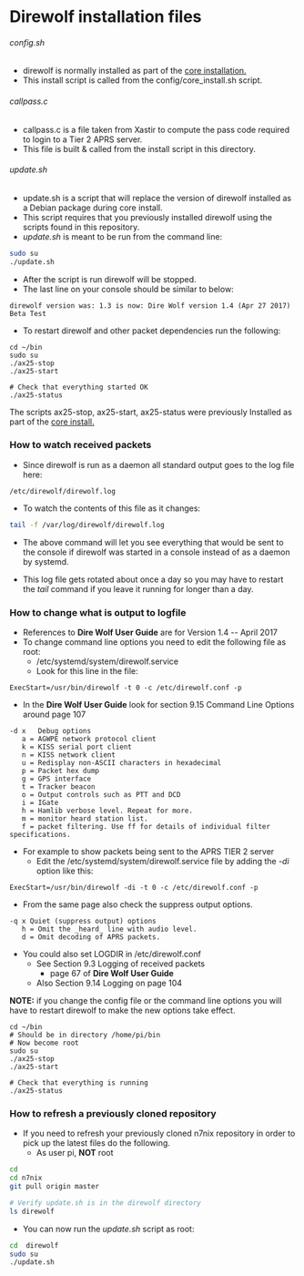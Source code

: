 # Direwolf installation files

###### config.sh
* direwolf is normally installed as part of the [core installation.](https://github.com/nwdigitalradio/n7nix/blob/master/docs/CORE_INSTALL.md)
* This install script is called from the config/core_install.sh script.

###### callpass.c
* callpass.c is a file taken from Xastir to compute the pass code required to login to a Tier 2 APRS server.
* This file is built & called from the install script in this directory.

###### update.sh
* update.sh is a script that will replace the version of direwolf installed as a Debian package during core install.
* This script requires that you previously installed direwolf using the scripts found in this repository.
* _update.sh_ is meant to be run from the command line:
``` bash
sudo su
./update.sh
```

* After the script is run direwolf will be stopped.
* The last line on your console should be similar to below:
```
direwolf version was: 1.3 is now: Dire Wolf version 1.4 (Apr 27 2017) Beta Test
```

* To restart direwolf and other packet dependencies run the following:

```
cd ~/bin
sudo su
./ax25-stop
./ax25-start

# Check that everything started OK
./ax25-status
```

The scripts ax25-stop, ax25-start, ax25-status were previously
Installed as part of the [core
install.](https://github.com/nwdigitalradio/n7nix/blob/master/docs/CORE_INSTALL.md)

### How to watch received packets

* Since direwolf is run as a daemon all standard output goes to the log file here:

```
/etc/direwolf/direwolf.log
```

* To watch the contents of this file as it changes:

```bash
tail -f /var/log/direwolf/direwolf.log
```

* The above command will let you see everything that would be sent to
the console if direwolf was started in a console instead of as a daemon by systemd.

* This log file gets rotated about once a day so you may have to
restart the _tail_ command if you leave it running for longer than a day.

### How to change what is output to logfile
* References to __Dire Wolf User Guide__ are for Version 1.4 -- April 2017
* To change command line options you need to edit the following file as root:
  *  /etc/systemd/system/direwolf.service
  * Look for this line in the file:

```
ExecStart=/usr/bin/direwolf -t 0 -c /etc/direwolf.conf -p
```

* In the __Dire Wolf User Guide__ look for section 9.15 Command Line Options around page 107

```
-d x   Debug options
   a = AGWPE network protocol client
   k = KISS serial port client
   n = KISS network client
   u = Redisplay non-ASCII characters in hexadecimal
   p = Packet hex dump
   g = GPS interface
   t = Tracker beacon
   o = Output controls such as PTT and DCD
   i = IGate
   h = Hamlib verbose level. Repeat for more.
   m = monitor heard station list.
   f = packet filtering. Use ff for details of individual filter specifications.
```
* For example to show packets being sent to the APRS TIER 2 server
  * Edit the /etc/systemd/system/direwolf.service file by adding the _-di_ option like this:

```
ExecStart=/usr/bin/direwolf -di -t 0 -c /etc/direwolf.conf -p
```

* From the same page also check the suppress output options.

```
-q x Quiet (suppress output) options
   h = Omit the _heard_ line with audio level.
   d = Omit decoding of APRS packets.
```

* You could also set LOGDIR in /etc/direwolf.conf
  * See Section 9.3 Logging of received packets
    * page 67 of __Dire Wolf User Guide__
  * Also Section 9.14 Logging on page 104

**NOTE:** if you change the config file or the command line options you will have to restart direwolf to make the new options take effect.

```
cd ~/bin
# Should be in directory /home/pi/bin
# Now become root
sudo su
./ax25-stop
./ax25-start

# Check that everything is running
./ax25-status
```

### How to refresh a previously cloned repository

* If you need to refresh your previously cloned n7nix repository in order to pick up the latest files do the following.
  * As user pi, **NOT** root

```bash
cd
cd n7nix
git pull origin master

# Verify update.sh is in the direwolf directory
ls direwolf
```

* You can now run the _update.sh_ script as root:

```bash
cd  direwolf
sudo su
./update.sh
```
